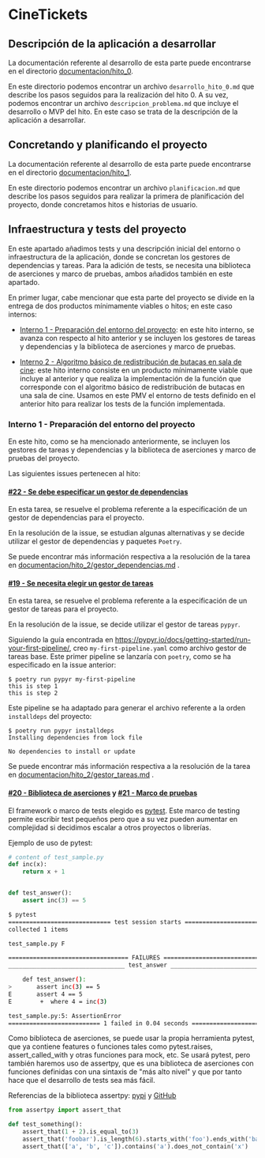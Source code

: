 # CineTickets

## Descripción de la aplicación a desarrollar

La documentación referente al desarrollo de esta parte puede encontrarse en el directorio
[documentacion/hito_0](https://github.com/mcarmona99/CineTickets/blob/master/documentacion/hito_0).

En este directorio podemos encontrar un archivo `desarrollo_hito_0.md` que describe los pasos seguidos para la
realización del hito 0. A su vez, podemos encontrar un archivo `descripcion_problema.md` que incluye el desarrollo o MVP
del hito. En este caso se trata de la descripción de la aplicación a desarrollar.

## Concretando y planificando el proyecto

La documentación referente al desarrollo de esta parte puede encontrarse en el directorio
[documentacion/hito_1](https://github.com/mcarmona99/CineTickets/blob/master/documentacion/hito_1).

En este directorio podemos encontrar un archivo `planificacion.md` que describe los pasos seguidos para realizar la
primera de planificación del proyecto, donde concretamos hitos e historias de usuario.

## Infraestructura y tests del proyecto

En este apartado añadimos tests y una descripción inicial del entorno o infraestructura de la aplicación, donde se
concretan los gestores de dependencias y tareas. Para la adición de tests, se necesita una biblioteca de aserciones y
marco de pruebas, ambos añadidos también en este apartado.

En primer lugar, cabe mencionar que esta parte del proyecto se divide en la entrega de dos productos mínimamente viables
o hitos; en este caso internos:

- [Interno 1 - Preparación del entorno del proyecto](https://github.com/mcarmona99/CineTickets/milestone/6): en este
  hito interno, se avanza con respecto al hito anterior y se incluyen los gestores de tareas y dependencias y la
  biblioteca de aserciones y marco de pruebas.

- [Interno 2 - Algoritmo básico de redistribución de butacas en sala de cine](https://github.com/mcarmona99/CineTickets/milestone/3):
  este hito interno consiste en un producto mínimamente viable que incluye al anterior y que realiza la implementación
  de la función que corresponde con el algoritmo básico de redistribución de butacas en una sala de cine. Usamos en este
  PMV el entorno de tests definido en el anterior hito para realizar los tests de la función implementada.

### Interno 1 - Preparación del entorno del proyecto

En este hito, como se ha mencionado anteriormente, se incluyen los gestores de tareas y dependencias y la biblioteca de
aserciones y marco de pruebas del proyecto.

Las siguientes issues pertenecen al hito:

#### [#22 - Se debe especificar un gestor de dependencias](https://github.com/mcarmona99/CineTickets/issues/22)

En esta tarea, se resuelve el problema referente a la especificación de un gestor de dependencias para el proyecto.

En la resolución de la issue, se estudian algunas alternativas y se decide utilizar el gestor de dependencias y paquetes
`Poetry`.

Se puede encontrar más información respectiva a la resolución de la tarea
en [documentacion/hito_2/gestor_dependencias.md](https://github.com/mcarmona99/CineTickets/blob/master/documentacion/hito_2/gestor_dependencias.md)
.

#### [#19 - Se necesita elegir un gestor de tareas](https://github.com/mcarmona99/CineTickets/issues/19)

En esta tarea, se resuelve el problema referente a la especificación de un gestor de tareas para el proyecto.

En la resolución de la issue, se decide utilizar el gestor de tareas `pypyr`.

Siguiendo la guía encontrada en https://pypyr.io/docs/getting-started/run-your-first-pipeline/, creo
`my-first-pipeline.yaml` como archivo gestor de tareas base. Este primer pipeline se lanzaría con `poetry`, como se ha
especificado en la issue anterior:

```shell
$ poetry run pypyr my-first-pipeline
this is step 1
this is step 2
```

Este pipeline se ha adaptado para generar el archivo referente a la orden `installdeps` del proyecto:

```shell
$ poetry run pypyr installdeps
Installing dependencies from lock file

No dependencies to install or update
```

Se puede encontrar más información respectiva a la resolución de la tarea
en [documentacion/hito_2/gestor_tareas.md](https://github.com/mcarmona99/CineTickets/blob/master/documentacion/hito_2/gestor_tareas.md)
.

#### [#20 - Biblioteca de aserciones](https://github.com/mcarmona99/CineTickets/issues/20) y [#21 - Marco de pruebas](https://github.com/mcarmona99/CineTickets/issues/21)

El framework o marco de tests elegido es [pytest](https://pypi.org/project/pytest/). Este marco de testing permite escribir test pequeños pero que a su vez pueden aumentar en complejidad si decidimos escalar a otros proyectos o librerías.

Ejemplo de uso de pytest:

```python
# content of test_sample.py
def inc(x):
    return x + 1


def test_answer():
    assert inc(3) == 5
```

```bash
$ pytest
============================= test session starts =============================
collected 1 items

test_sample.py F

================================== FAILURES ===================================
_________________________________ test_answer _________________________________

    def test_answer():
>       assert inc(3) == 5
E       assert 4 == 5
E        +  where 4 = inc(3)

test_sample.py:5: AssertionError
========================== 1 failed in 0.04 seconds ===========================
```

Como biblioteca de aserciones, se puede usar la propia herramienta pytest, que ya contiene features o funciones tales como pytest.raises, assert_called_with y otras funciones para mock, etc.
Se usará pytest, pero también haremos uso de assertpy, que es una biblioteca de aserciones con funciones definidas con una sintaxis de "más alto nivel" y que por tanto hace que el desarrollo de tests sea más fácil.

Referencias de la biblioteca assertpy: [pypi](https://pypi.org/project/assertpy/) y [GitHub](https://github.com/assertpy/assertpy)

```python
from assertpy import assert_that

def test_something():
    assert_that(1 + 2).is_equal_to(3)
    assert_that('foobar').is_length(6).starts_with('foo').ends_with('bar')
    assert_that(['a', 'b', 'c']).contains('a').does_not_contain('x')
```